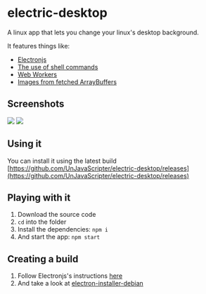 # electric-desktop

A linux app that lets you change your linux's desktop background.

It features things like:
- [Electronjs](https://electronjs.org)
- [The use of shell commands](https://nodejs.org/api/child_process.html)
- [Web Workers](https://developer.mozilla.org/en-US/docs/Web/API/Web_Workers_API)
- [Images from fetched ArrayBuffers](https://gist.github.com/jonleighton/958841)

## Screenshots

![](https://user-images.githubusercontent.com/7959823/32986780-f613af8a-cca6-11e7-89bf-15e33cb0fb07.png)
![](https://user-images.githubusercontent.com/7959823/32986781-074921d6-cca7-11e7-91d0-6f4ad629453c.png)


## Using it

You can install it using the latest build [https://github.com/UnJavaScripter/electric-desktop/releases](https://github.com/UnJavaScripter/electric-desktop/releases)

## Playing with it

1. Download the source code
1. `cd` into the folder
1. Install the dependencies: `npm i`
1. And start the app: `npm start`

## Creating a build

1. Follow Electronjs's instructions [here](https://electronjs.org/docs/tutorial/application-distribution)
1. And take a look at [electron-installer-debian](https://github.com/unindented/electron-installer-debian)
